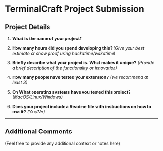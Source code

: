 # TerminalCraft Project Submission

## Project Details

1. **What is the name of your project?**

2. **How many hours did you spend developing this?**
   _(Give your best estimate or show proof using hackatime/wakatime)_

3. **Briefly describe what your project is. What makes it unique?**
   _(Provide a brief description of the functionality or innovation)_

4. **How many people have tested your extension?**
   _(We recommend at least 3)_

5. **On What operating systems have you tested this project?**
   _(MacOS/Linux/Windows)_

6. **Does your project include a Readme file with instructions on how to use it?**
   _(Yes/No)_

---

## Additional Comments

(Feel free to provide any additional context or notes here)
